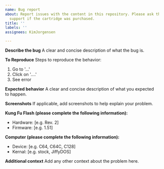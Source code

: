 ```yaml
---
name: Bug report
about: Report issues with the content in this repository. Please ask the seller for
  support if the cartridge was purchased.
title: ''
labels: ''
assignees: KimJorgensen

---
```


**Describe the bug**
A clear and concise description of what the bug is.

**To Reproduce**
Steps to reproduce the behavior:
1. Go to '...'
2. Click on '....'
3. See error

**Expected behavior**
A clear and concise description of what you expected to happen.

**Screenshots**
If applicable, add screenshots to help explain your problem.

**Kung Fu Flash (please complete the following information):**
 - Hardware: [e.g. Rev. 2]
 - Firmware: [e.g. 1.51]

**Computer (please complete the following information):**
 - Device: [e.g. C64, C64C, C128]
 - Kernal: [e.g. stock, JiffyDOS]

**Additional context**
Add any other context about the problem here.
